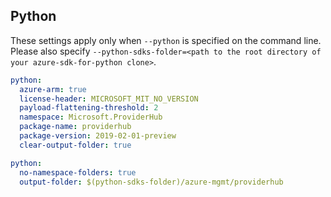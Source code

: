 ## Python

These settings apply only when `--python` is specified on the command line.
Please also specify `--python-sdks-folder=<path to the root directory of your azure-sdk-for-python clone>`.

```yaml $(python)
python:
  azure-arm: true
  license-header: MICROSOFT_MIT_NO_VERSION
  payload-flattening-threshold: 2
  namespace: Microsoft.ProviderHub
  package-name: providerhub
  package-version: 2019-02-01-preview
  clear-output-folder: true
```

```yaml $(python)
python:
  no-namespace-folders: true
  output-folder: $(python-sdks-folder)/azure-mgmt/providerhub
```
